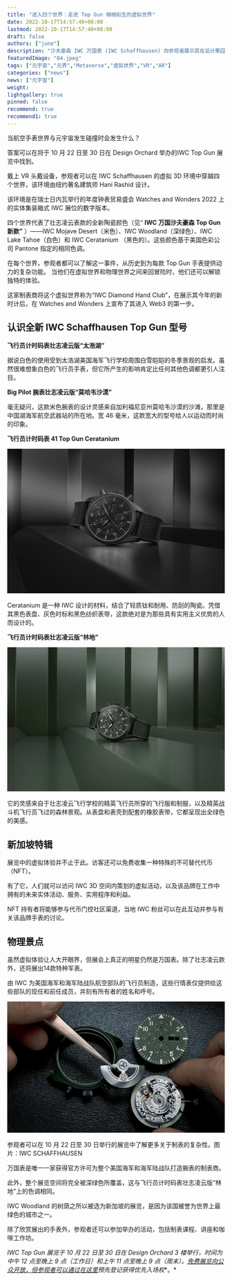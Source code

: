```yaml
---
title: "进入四个世界：走进 Top Gun 栩栩如生的虚拟世界"
date: 2022-10-17T14:57:40+08:00
lastmod: 2022-10-17T14:57:40+08:00
draft: false
authors: ["june"]
description: "沙夫豪森 IWC 万国表 (IWC Schaffhausen) 向参观者展示其在设计果园 (Design Orchard) 的展览，一睹其最新版本以及它如何涉足 Web3。"
featuredImage: "84.jpeg"
tags: ["元宇宙","元界","Metaverse","虚拟世界","VR","AR"]
categories: ["news"]
news: ["元宇宙"]
weight: 
lightgallery: true
pinned: false
recommend: true
recommend1: true
---
```




当航空手表世界与元宇宙发生碰撞时会发生什么？

答案可以在将于 10 月 22 日至 30 日在 Design Orchard 举办的IWC Top Gun 展览中找到。

戴上 VR 头戴设备，参观者可以在 IWC Schaffhausen 的虚拟 3D 环境中穿越四个世界，该环境由纽约著名建筑师 Hani Rashid 设计。

该环境是在瑞士日内瓦举行的年度钟表贸易盛会 Watches and Wonders 2022 上的实体集装箱式 IWC 展位的数字版本。

四个世界代表了壮志凌云表款的全新陶瓷颜色（见“ **IWC 万国沙夫豪森 Top Gun 新款”** ）——IWC Mojave Desert（米色）、IWC Woodland（深绿色）、IWC Lake Tahoe（白色）和 IWC Ceratanium （黑色的）。这些颜色基于美国色彩公司 Pantone 指定的相同色调。

在每个世界，参观者都可以了解这一事件，从历史到为每款 Top Gun 手表提供动力的复杂功能。 当他们在虚拟世界和物理世界之间来回冒险时，他们还可以解锁独特的体验。

这家制表商将这个虚拟世界称为“IWC Diamond Hand Club”，在展示其今年的新时计后，在 Watches and Wonders 上宣布了其进入 Web3 的第一步。



## 认识全新 IWC Schaffhausen Top Gun 型号

**飞行员计时码表壮志凌云版“太浩湖”**

据说白色的使用受到太浩湖美国海军飞行学校周围白雪皑皑的冬季景观的启发。虽然很难想象白色的飞行员手表，但它所产生的影响肯定比任何其他色调都更引人注目。

**Big Pilot 腕表壮志凌云版“莫哈韦沙漠”**

毫无疑问，这款米色腕表的设计灵感来自加利福尼亚州莫哈韦沙漠的沙滩，那里是中国湖海军航空武器站的所在地。宽 46 毫米，这款宽大的型号给人以运动而时尚的印象。

**飞行员计时码表 41 Top Gun Ceratanium**

![img](81.png)

Ceratanium 是一种 IWC 设计的材料，结合了轻质钛和耐用、防刮的陶瓷。凭借其黑色表盘、灰色时标和黑色纺织表带，这款绝对是为那些具有实用主义优势的人而设计的。

**飞行员计时码表壮志凌云版“林地”**

![img](82.png)

它的灵感来自于壮志凌云飞行学校的精英飞行员所穿的飞行服和制服，以及精英战斗机飞行员飞过的森林景观。从表盘和表壳到配套的橡胶表带，它都呈现出全绿色的美感。



## 新加坡特辑

展览中的虚拟体验并不止于此。访客还可以免费收集一种特殊的不可替代代币（NFT）。

有了它，人们就可以访问 IWC 3D 空间内策划的虚拟活动，以及该品牌在工作中拥有的未来实体活动、服务、实用程序和利益。

NFT 持有者将能够参与代币门控社区渠道，当地 IWC 粉丝可以在此互动并参与有关该品牌手表的讨论。



## 物理景点

虽然虚拟体验让人大开眼界，但展会上真正的明星仍然是万国表。除了壮志凌云款外，还将展出14款特种军表。

由 IWC 为美国海军和海军陆战队航空部队的飞行员制造，这些行情表仅提供给这些部队的现任和前任成员，并刻有所有者的姓名和呼号。

![img](83.png)

参观者可以在 10 月 22 日至 30 日举行的展览中了解更多关于制表的复杂性。图片：IWC SCHAFFHAUSEN

万国表是唯一一家获得官方许可为整个美国海军和海军陆战队打造腕表的制表商。

 此外，整个展览空间将完全被深绿色所覆盖，这与飞行员计时码表壮志凌云版“林地”上的色调相同。

IWC Woodland 的树荫之所以被选为新加坡的展览，是因为该国被誉为世界上最绿色的城市之一。

除了欣赏展出的手表外，参观者还可以参加举办的活动，包括制表课程、讲座和咖啡工作坊。

*IWC Top Gun 展览于 10 月 22 日至 30 日在 Design Orchard 3 楼举行，时间为中午 12 点至晚上 9 点（工作日）和上午 11 点至晚上 9 点（周末）。*[*免费展览向公众开放，但参观者可以通过在这里*](https://www.iwc.com/sg/en/specials/singapore-the-top-gun-exhibition.html?utm_source=stlifestyle&utm_medium=article&utm_campaign=singapore-topgun-exhibition)*预先登记获得优先入场权**。*